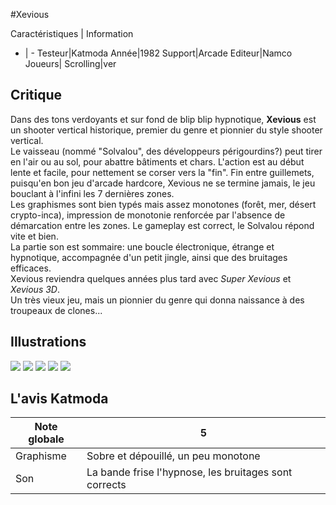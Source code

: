 #Xevious

Caractéristiques | Information
- | -
Testeur|Katmoda
Année|1982
Support|Arcade
Editeur|Namco
Joueurs|
Scrolling|ver

## Critique
Dans des tons verdoyants et sur fond de blip blip hypnotique, <b>Xevious</b> est un shooter vertical historique, premier du genre et pionnier du style shooter vertical.<br/>Le vaisseau (nommé "Solvalou", des développeurs périgourdins?) peut tirer en l'air ou au sol, pour abattre bâtiments et chars. L'action est au début lente et facile, pour nettement se corser vers la "fin". Fin entre guillemets, puisqu'en bon jeu d'arcade hardcore, Xevious ne se termine jamais, le jeu bouclant à l'infini les 7 dernières zones.<br/>Les graphismes sont bien typés mais assez monotones (forêt, mer, désert crypto-inca), impression de monotonie renforcée par l'absence de démarcation entre les zones. Le gameplay est correct, le Solvalou répond vite et bien.<br/>La partie son est sommaire: une boucle électronique, étrange et hypnotique, accompagnée d'un petit jingle, ainsi que des bruitages efficaces.<br/>Xevious reviendra quelques années plus tard avec <i>Super Xevious</i> et <i>Xevious 3D</i>.<br/>Un très vieux jeu, mais un pionnier du genre qui donna naissance à des troupeaux de clones...

## Illustrations
![](http://www.shmup.com/images/thumbs/xevious.jpg)
![](http://www.shmup.com/images/thumbs/)
![](http://www.shmup.com/images/thumbs/)
![](http://www.shmup.com/images/thumbs/)
![](http://www.shmup.com/images/thumbs/)

## L'avis Katmoda
Note globale|5
-|-
Graphisme|Sobre et dépouillé, un peu monotone
Son|La bande frise l'hypnose, les bruitages sont corrects
